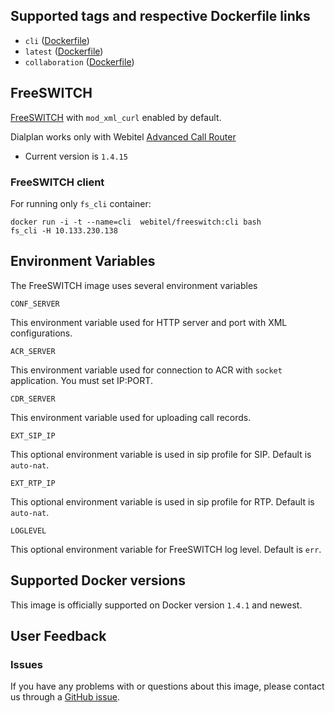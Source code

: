 ## Supported tags and respective Dockerfile links

-	`cli` ([Dockerfile](https://github.com/webitel/freeswitch/blob/cli/Dockerfile))
- `latest` ([Dockerfile](https://github.com/webitel/freeswitch/blob/master/Dockerfile))
- `collaboration` ([Dockerfile](https://github.com/webitel/freeswitch/blob/collaboration/Dockerfile))

## FreeSWITCH

[FreeSWITCH](http://www.freeswitch.org/) with `mod_xml_curl` enabled by default.

Dialplan works only with Webitel [Advanced Call Router
](https://github.com/webitel/acr)

- Current version is `1.4.15`

### FreeSWITCH client

For running only `fs_cli` container:

	docker run -i -t --name=cli  webitel/freeswitch:cli bash
	fs_cli -H 10.133.230.138

## Environment Variables

The FreeSWITCH image uses several environment variables

`CONF_SERVER`

This environment variable used for HTTP server and port with XML configurations.

`ACR_SERVER`

This environment variable used for connection to ACR with `socket` application. You must set IP:PORT.

`CDR_SERVER`

This environment variable used for uploading call records.

`EXT_SIP_IP`

This optional environment variable is used in sip profile for SIP. Default is `auto-nat`.

`EXT_RTP_IP`

This optional environment variable is used in sip profile for RTP. Default is `auto-nat`.

`LOGLEVEL`

This optional environment variable for FreeSWITCH log level. Default is `err`.

## Supported Docker versions

This image is officially supported on Docker version `1.4.1` and newest.

## User Feedback

### Issues
If you have any problems with or questions about this image, please contact us through a [GitHub issue](https://github.com/webitel/freeswitch/issues).

